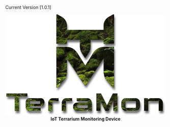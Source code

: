 Current Version [1.0.1]
<p align="center">
        <img src="https://github.com/mkozachuk/TerraMon/blob/master/docs/terramon-cut.png?raw=true" alt="TerraMon">
    <br>
    <strong>IoT Terrarium Monitoring Device</strong>
</p>
